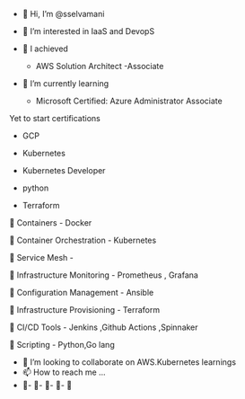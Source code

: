 
- 👋 Hi, I’m @sselvamani
- 👀 I’m interested in IaaS and DevopS
- 🌱 I achieved 
    - AWS Solution Architect -Associate

- 🌱 I’m currently learning 
	-	Microsoft Certified: Azure Administrator Associate

Yet to start certifications 
-	GCP

-	Kubernetes
-	Kubernetes Developer
-	python
-	Terraform


👀  Containers
	- 	Docker

👀  Container Orchestration
	- 	Kubernetes

👀  Service Mesh 
	- 	

👀  Infrastructure Monitoring 
	- Prometheus , Grafana

👀  Configuration Management 
	- Ansible

👀  Infrastructure Provisioning
	- 	Terraform	

👀  CI/CD Tools
	-	Jenkins	,Github Actions ,Spinnaker

👀  Scripting 
	- Python,Go lang




- 💞️ I’m looking to collaborate on AWS.Kubernetes learnings
- 📫 How to reach me ...
- 💞️- 💞️- 💞️- 💞️- 💞️

<!---
sselvamani/sselvamani is a ✨ special ✨ repository because its `README.md` (this file) appears on your GitHub profile.
You can click the Preview link to take a look at your changes.
--->

